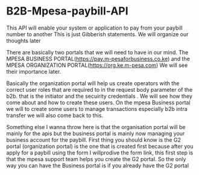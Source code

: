 # B2B-Mpesa-paybill-API
This API will enable your system or application to pay from your paybill number to another 
This is just Gibberish statements. We will organize our thoughts later

There are basically two portals that we will need to have in our mind. The MPESA BUSINESS PORTAL(https://pay.m-pesaforbusiness.co.ke) and the MPESA ORGANIZATION PORTAL(https://org.ke.m-pesa.com) We will see their importance later.

Basically the organization portal will help us create operators with the correct user roles that are required to in the request body parameter of the b2b. that is the initiator and the secuirity credentials . We will see how they come about and how to create these users. 
On the mpesa Business portal we will to create some users to manage transactions especially b2b intra transfer we will also come back to this.

Something else I wanna throw here is that the organisation portal will be mainly for the apis but the business portal is mainly now managing your business account for the paybill. 
First thing you should know is the   G2 portal (organization portal) is the one that is created first because after you apply for a paybill using the form I willprodive the form link, this first step is that the mpesa support team helps you create the G2 portal. So the only way you can have the Business portal is if you already have the G2 portal
